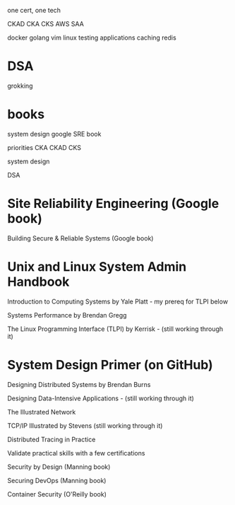 one cert, one tech

CKAD
CKA
CKS
AWS SAA

docker
golang
vim
linux
testing applications 
caching
redis

# DSA 
grokking

# books
system design
google SRE book


priorities
CKA
CKAD
CKS

system design

DSA

# Site Reliability Engineering (Google book)

Building Secure & Reliable Systems (Google book)

# Unix and Linux System Admin Handbook

Introduction to Computing Systems by Yale Platt - my prereq for TLPI below

Systems Performance by Brendan Gregg

The Linux Programming Interface (TLPI) by Kerrisk - (still working through it)

# System Design Primer (on GitHub)

Designing Distributed Systems by Brendan Burns

Designing Data-Intensive Applications - (still working through it)

The Illustrated Network

TCP/IP Illustrated by Stevens (still working through it)

Distributed Tracing in Practice

Validate practical skills with a few certifications

Security by Design (Manning book)

Securing DevOps (Manning book)

Container Security (O'Reilly book)